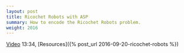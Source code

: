 ```yaml
---
layout: post
title: Ricochet Robots with ASP
summary: How to encode the Ricochet Robots problem.
weight: 2016
---
```

[Video](http://youtu.be/fOxTg5DDMXA) 13:34,
[Resources]({% post_url 2016-09-20-ricochet-robots %})
